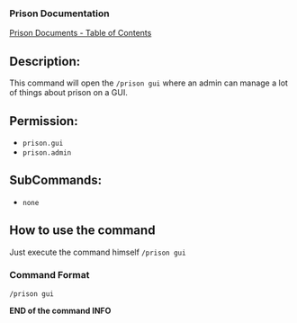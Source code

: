 ### Prison Documentation 
[Prison Documents - Table of Contents](../prison_docs_000_toc.md)

## Description:

This command will open the `/prison gui` where an admin can manage a lot of things about prison on a GUI.

## Permission:

- `prison.gui`
- `prison.admin`

## SubCommands:

- `none`

## How to use the command

Just execute the command himself `/prison gui`

### Command Format

`/prison gui`

**END of the command INFO**